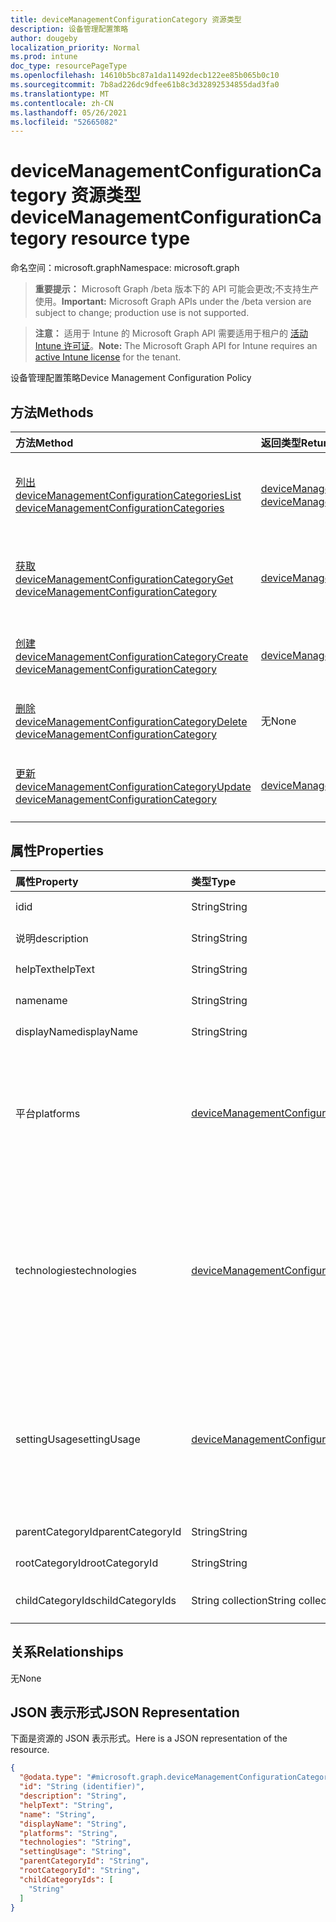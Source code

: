 ```yaml
---
title: deviceManagementConfigurationCategory 资源类型
description: 设备管理配置策略
author: dougeby
localization_priority: Normal
ms.prod: intune
doc_type: resourcePageType
ms.openlocfilehash: 14610b5bc87a1da11492decb122ee85b065b0c10
ms.sourcegitcommit: 7b8ad226dc9dfee61b8c3d32892534855dad3fa0
ms.translationtype: MT
ms.contentlocale: zh-CN
ms.lasthandoff: 05/26/2021
ms.locfileid: "52665082"
---
```

# <a name="devicemanagementconfigurationcategory-resource-type"></a><span data-ttu-id="da5f9-103">deviceManagementConfigurationCategory 资源类型</span><span class="sxs-lookup"><span data-stu-id="da5f9-103">deviceManagementConfigurationCategory resource type</span></span>

<span data-ttu-id="da5f9-104">命名空间：microsoft.graph</span><span class="sxs-lookup"><span data-stu-id="da5f9-104">Namespace: microsoft.graph</span></span>

> <span data-ttu-id="da5f9-105">**重要提示：** Microsoft Graph /beta 版本下的 API 可能会更改;不支持生产使用。</span><span class="sxs-lookup"><span data-stu-id="da5f9-105">**Important:** Microsoft Graph APIs under the /beta version are subject to change; production use is not supported.</span></span>

> <span data-ttu-id="da5f9-106">**注意：** 适用于 Intune 的 Microsoft Graph API 需要适用于租户的 [活动 Intune 许可证](https://go.microsoft.com/fwlink/?linkid=839381)。</span><span class="sxs-lookup"><span data-stu-id="da5f9-106">**Note:** The Microsoft Graph API for Intune requires an [active Intune license](https://go.microsoft.com/fwlink/?linkid=839381) for the tenant.</span></span>

<span data-ttu-id="da5f9-107">设备管理配置策略</span><span class="sxs-lookup"><span data-stu-id="da5f9-107">Device Management Configuration Policy</span></span>

## <a name="methods"></a><span data-ttu-id="da5f9-108">方法</span><span class="sxs-lookup"><span data-stu-id="da5f9-108">Methods</span></span>
|<span data-ttu-id="da5f9-109">方法</span><span class="sxs-lookup"><span data-stu-id="da5f9-109">Method</span></span>|<span data-ttu-id="da5f9-110">返回类型</span><span class="sxs-lookup"><span data-stu-id="da5f9-110">Return Type</span></span>|<span data-ttu-id="da5f9-111">说明</span><span class="sxs-lookup"><span data-stu-id="da5f9-111">Description</span></span>|
|:---|:---|:---|
|[<span data-ttu-id="da5f9-112">列出 deviceManagementConfigurationCategories</span><span class="sxs-lookup"><span data-stu-id="da5f9-112">List deviceManagementConfigurationCategories</span></span>](../api/intune-deviceconfigv2-devicemanagementconfigurationcategory-list.md)|<span data-ttu-id="da5f9-113">[deviceManagementConfigurationCategory](../resources/intune-deviceconfigv2-devicemanagementconfigurationcategory.md) 集合</span><span class="sxs-lookup"><span data-stu-id="da5f9-113">[deviceManagementConfigurationCategory](../resources/intune-deviceconfigv2-devicemanagementconfigurationcategory.md) collection</span></span>|<span data-ttu-id="da5f9-114">列出 [deviceManagementConfigurationCategory](../resources/intune-deviceconfigv2-devicemanagementconfigurationcategory.md) 对象的属性和关系。</span><span class="sxs-lookup"><span data-stu-id="da5f9-114">List properties and relationships of the [deviceManagementConfigurationCategory](../resources/intune-deviceconfigv2-devicemanagementconfigurationcategory.md) objects.</span></span>|
|[<span data-ttu-id="da5f9-115">获取 deviceManagementConfigurationCategory</span><span class="sxs-lookup"><span data-stu-id="da5f9-115">Get deviceManagementConfigurationCategory</span></span>](../api/intune-deviceconfigv2-devicemanagementconfigurationcategory-get.md)|[<span data-ttu-id="da5f9-116">deviceManagementConfigurationCategory</span><span class="sxs-lookup"><span data-stu-id="da5f9-116">deviceManagementConfigurationCategory</span></span>](../resources/intune-deviceconfigv2-devicemanagementconfigurationcategory.md)|<span data-ttu-id="da5f9-117">读取 [deviceManagementConfigurationCategory](../resources/intune-deviceconfigv2-devicemanagementconfigurationcategory.md) 对象的属性和关系。</span><span class="sxs-lookup"><span data-stu-id="da5f9-117">Read properties and relationships of the [deviceManagementConfigurationCategory](../resources/intune-deviceconfigv2-devicemanagementconfigurationcategory.md) object.</span></span>|
|[<span data-ttu-id="da5f9-118">创建 deviceManagementConfigurationCategory</span><span class="sxs-lookup"><span data-stu-id="da5f9-118">Create deviceManagementConfigurationCategory</span></span>](../api/intune-deviceconfigv2-devicemanagementconfigurationcategory-create.md)|[<span data-ttu-id="da5f9-119">deviceManagementConfigurationCategory</span><span class="sxs-lookup"><span data-stu-id="da5f9-119">deviceManagementConfigurationCategory</span></span>](../resources/intune-deviceconfigv2-devicemanagementconfigurationcategory.md)|<span data-ttu-id="da5f9-120">创建新的 [deviceManagementConfigurationCategory](../resources/intune-deviceconfigv2-devicemanagementconfigurationcategory.md) 对象。</span><span class="sxs-lookup"><span data-stu-id="da5f9-120">Create a new [deviceManagementConfigurationCategory](../resources/intune-deviceconfigv2-devicemanagementconfigurationcategory.md) object.</span></span>|
|[<span data-ttu-id="da5f9-121">删除 deviceManagementConfigurationCategory</span><span class="sxs-lookup"><span data-stu-id="da5f9-121">Delete deviceManagementConfigurationCategory</span></span>](../api/intune-deviceconfigv2-devicemanagementconfigurationcategory-delete.md)|<span data-ttu-id="da5f9-122">无</span><span class="sxs-lookup"><span data-stu-id="da5f9-122">None</span></span>|<span data-ttu-id="da5f9-123">删除 [deviceManagementConfigurationCategory](../resources/intune-deviceconfigv2-devicemanagementconfigurationcategory.md)。</span><span class="sxs-lookup"><span data-stu-id="da5f9-123">Deletes a [deviceManagementConfigurationCategory](../resources/intune-deviceconfigv2-devicemanagementconfigurationcategory.md).</span></span>|
|[<span data-ttu-id="da5f9-124">更新 deviceManagementConfigurationCategory</span><span class="sxs-lookup"><span data-stu-id="da5f9-124">Update deviceManagementConfigurationCategory</span></span>](../api/intune-deviceconfigv2-devicemanagementconfigurationcategory-update.md)|[<span data-ttu-id="da5f9-125">deviceManagementConfigurationCategory</span><span class="sxs-lookup"><span data-stu-id="da5f9-125">deviceManagementConfigurationCategory</span></span>](../resources/intune-deviceconfigv2-devicemanagementconfigurationcategory.md)|<span data-ttu-id="da5f9-126">更新 [deviceManagementConfigurationCategory 对象](../resources/intune-deviceconfigv2-devicemanagementconfigurationcategory.md) 的属性。</span><span class="sxs-lookup"><span data-stu-id="da5f9-126">Update the properties of a [deviceManagementConfigurationCategory](../resources/intune-deviceconfigv2-devicemanagementconfigurationcategory.md) object.</span></span>|

## <a name="properties"></a><span data-ttu-id="da5f9-127">属性</span><span class="sxs-lookup"><span data-stu-id="da5f9-127">Properties</span></span>
|<span data-ttu-id="da5f9-128">属性</span><span class="sxs-lookup"><span data-stu-id="da5f9-128">Property</span></span>|<span data-ttu-id="da5f9-129">类型</span><span class="sxs-lookup"><span data-stu-id="da5f9-129">Type</span></span>|<span data-ttu-id="da5f9-130">说明</span><span class="sxs-lookup"><span data-stu-id="da5f9-130">Description</span></span>|
|:---|:---|:---|
|<span data-ttu-id="da5f9-131">id</span><span class="sxs-lookup"><span data-stu-id="da5f9-131">id</span></span>|<span data-ttu-id="da5f9-132">String</span><span class="sxs-lookup"><span data-stu-id="da5f9-132">String</span></span>|<span data-ttu-id="da5f9-133">项的标识符</span><span class="sxs-lookup"><span data-stu-id="da5f9-133">Identifier for item</span></span>|
|<span data-ttu-id="da5f9-134">说明</span><span class="sxs-lookup"><span data-stu-id="da5f9-134">description</span></span>|<span data-ttu-id="da5f9-135">String</span><span class="sxs-lookup"><span data-stu-id="da5f9-135">String</span></span>|<span data-ttu-id="da5f9-136">项目说明</span><span class="sxs-lookup"><span data-stu-id="da5f9-136">Description of the item</span></span>|
|<span data-ttu-id="da5f9-137">helpText</span><span class="sxs-lookup"><span data-stu-id="da5f9-137">helpText</span></span>|<span data-ttu-id="da5f9-138">String</span><span class="sxs-lookup"><span data-stu-id="da5f9-138">String</span></span>|<span data-ttu-id="da5f9-139">项目的帮助文本</span><span class="sxs-lookup"><span data-stu-id="da5f9-139">Help text of the item</span></span>|
|<span data-ttu-id="da5f9-140">name</span><span class="sxs-lookup"><span data-stu-id="da5f9-140">name</span></span>|<span data-ttu-id="da5f9-141">String</span><span class="sxs-lookup"><span data-stu-id="da5f9-141">String</span></span>|<span data-ttu-id="da5f9-142">项目名称</span><span class="sxs-lookup"><span data-stu-id="da5f9-142">Name of the item</span></span>|
|<span data-ttu-id="da5f9-143">displayName</span><span class="sxs-lookup"><span data-stu-id="da5f9-143">displayName</span></span>|<span data-ttu-id="da5f9-144">String</span><span class="sxs-lookup"><span data-stu-id="da5f9-144">String</span></span>|<span data-ttu-id="da5f9-145">项目的显示名称</span><span class="sxs-lookup"><span data-stu-id="da5f9-145">Display name of the item</span></span>|
|<span data-ttu-id="da5f9-146">平台</span><span class="sxs-lookup"><span data-stu-id="da5f9-146">platforms</span></span>|[<span data-ttu-id="da5f9-147">deviceManagementConfigurationPlatforms</span><span class="sxs-lookup"><span data-stu-id="da5f9-147">deviceManagementConfigurationPlatforms</span></span>](../resources/intune-deviceconfigv2-devicemanagementconfigurationplatforms.md)|<span data-ttu-id="da5f9-148">平台类型，类别中的设置具有。</span><span class="sxs-lookup"><span data-stu-id="da5f9-148">Platforms types, which settings in the category have.</span></span> <span data-ttu-id="da5f9-149">可取值为：`none`、`macOS`、`windows10X`、`windows10`。</span><span class="sxs-lookup"><span data-stu-id="da5f9-149">Possible values are: `none`, `macOS`, `windows10X`, `windows10`.</span></span>|
|<span data-ttu-id="da5f9-150">technologies</span><span class="sxs-lookup"><span data-stu-id="da5f9-150">technologies</span></span>|[<span data-ttu-id="da5f9-151">deviceManagementConfigurationTechnologies</span><span class="sxs-lookup"><span data-stu-id="da5f9-151">deviceManagementConfigurationTechnologies</span></span>](../resources/intune-deviceconfigv2-devicemanagementconfigurationtechnologies.md)|<span data-ttu-id="da5f9-152">技术类型，类别中的设置具有。</span><span class="sxs-lookup"><span data-stu-id="da5f9-152">Technologies types, which settings in the category have.</span></span> <span data-ttu-id="da5f9-153">可取值为：`none`、`mdm`、`windows10XManagement`、`configManager`、`microsoftSense`。</span><span class="sxs-lookup"><span data-stu-id="da5f9-153">Possible values are: `none`, `mdm`, `windows10XManagement`, `configManager`, `microsoftSense`.</span></span>|
|<span data-ttu-id="da5f9-154">settingUsage</span><span class="sxs-lookup"><span data-stu-id="da5f9-154">settingUsage</span></span>|[<span data-ttu-id="da5f9-155">deviceManagementConfigurationSettingUsage</span><span class="sxs-lookup"><span data-stu-id="da5f9-155">deviceManagementConfigurationSettingUsage</span></span>](../resources/intune-deviceconfigv2-devicemanagementconfigurationsettingusage.md)|<span data-ttu-id="da5f9-156">指示类别包含用于合规性或配置的设置。</span><span class="sxs-lookup"><span data-stu-id="da5f9-156">Indicates that the category contains settings that are used for Compliance or Configuration.</span></span> <span data-ttu-id="da5f9-157">可取值为：`none`、`configuration`。</span><span class="sxs-lookup"><span data-stu-id="da5f9-157">Possible values are: `none`, `configuration`.</span></span>|
|<span data-ttu-id="da5f9-158">parentCategoryId</span><span class="sxs-lookup"><span data-stu-id="da5f9-158">parentCategoryId</span></span>|<span data-ttu-id="da5f9-159">String</span><span class="sxs-lookup"><span data-stu-id="da5f9-159">String</span></span>|<span data-ttu-id="da5f9-160">类别的父 ID。</span><span class="sxs-lookup"><span data-stu-id="da5f9-160">Parent id of the category.</span></span>|
|<span data-ttu-id="da5f9-161">rootCategoryId</span><span class="sxs-lookup"><span data-stu-id="da5f9-161">rootCategoryId</span></span>|<span data-ttu-id="da5f9-162">String</span><span class="sxs-lookup"><span data-stu-id="da5f9-162">String</span></span>|<span data-ttu-id="da5f9-163">类别的根 ID。</span><span class="sxs-lookup"><span data-stu-id="da5f9-163">Root id of the category.</span></span>|
|<span data-ttu-id="da5f9-164">childCategoryIds</span><span class="sxs-lookup"><span data-stu-id="da5f9-164">childCategoryIds</span></span>|<span data-ttu-id="da5f9-165">String collection</span><span class="sxs-lookup"><span data-stu-id="da5f9-165">String collection</span></span>|<span data-ttu-id="da5f9-166">类别的子 ID 列表。</span><span class="sxs-lookup"><span data-stu-id="da5f9-166">List of child ids of the category.</span></span>|

## <a name="relationships"></a><span data-ttu-id="da5f9-167">关系</span><span class="sxs-lookup"><span data-stu-id="da5f9-167">Relationships</span></span>
<span data-ttu-id="da5f9-168">无</span><span class="sxs-lookup"><span data-stu-id="da5f9-168">None</span></span>

## <a name="json-representation"></a><span data-ttu-id="da5f9-169">JSON 表示形式</span><span class="sxs-lookup"><span data-stu-id="da5f9-169">JSON Representation</span></span>
<span data-ttu-id="da5f9-170">下面是资源的 JSON 表示形式。</span><span class="sxs-lookup"><span data-stu-id="da5f9-170">Here is a JSON representation of the resource.</span></span>
<!-- {
  "blockType": "resource",
  "keyProperty": "id",
  "@odata.type": "microsoft.graph.deviceManagementConfigurationCategory"
}
-->
``` json
{
  "@odata.type": "#microsoft.graph.deviceManagementConfigurationCategory",
  "id": "String (identifier)",
  "description": "String",
  "helpText": "String",
  "name": "String",
  "displayName": "String",
  "platforms": "String",
  "technologies": "String",
  "settingUsage": "String",
  "parentCategoryId": "String",
  "rootCategoryId": "String",
  "childCategoryIds": [
    "String"
  ]
}
```




